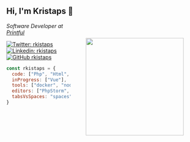 ## Hi, I'm Kristaps 👋
<img align="right" src="https://user-images.githubusercontent.com/22044469/89708410-80035f00-d97f-11ea-9a77-71613d1c98ce.png" width="256" style="margin: 40px"/>

<p><em>Software Developer at <a target="_blank" href="http://www.printful.com">Printful</a></em></p>

[![Twitter: rkistaps](https://img.shields.io/twitter/follow/rkistaps?style=social)](https://twitter.com/rkistaps)
[![Linkedin: rkistaps](https://img.shields.io/badge/-rkistaps-blue?style=flat-square&logo=Linkedin&logoColor=white&link=https://www.linkedin.com/in/rkistaps/)](https://www.linkedin.com/in/rkistaps/)
[![GitHub rkistaps](https://img.shields.io/github/followers/rkistaps?label=follow&style=social)](https://github.com/rkistaps)

```javascript
const rkistaps = {
  code: ["Php", "Html", "CSS", "Javascript"],
  inProgress: ["Vue"],
  tools: ["docker", "node", "composer"],
  editors: ["PhpStorm", "VS Code"],
  tabsVsSpaces: "spaces"
}
```
